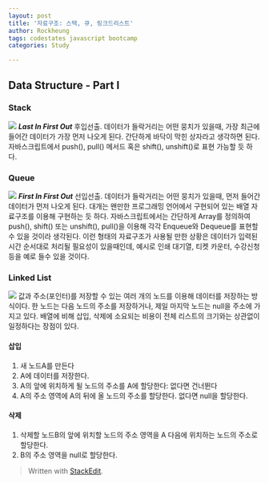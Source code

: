 ```yaml
---
layout: post
title: '자료구조: 스택, 큐, 링크드리스트'
author: Rockheung
tags: codestates javascript bootcamp
categories: Study

---
```

## Data Structure - Part I

### Stack

![](https://www.geeksforgeeks.org/wp-content/uploads/gq/2013/03/stack.png)
***Last In First Out***
후입선출. 데이터가 들락거리는 어떤 뭉치가 있을때, 가장 최근에 들어간 데이터가 가장 먼저 나오게 된다. 간단하게 바닥이 막힌 상자라고 생각하면 된다. 자바스크립트에서 push(), pull() 메서드 혹은 shift(), unshift()로 표현 가능할 듯 하다.

<!--more-->

### Queue

![](https://www.geeksforgeeks.org/wp-content/uploads/gq/2014/02/Queue.png)
***First In First Out***
선입선출. 데이터가 들락거리는 어떤 뭉치가 있을때, 먼저 들어간 데이터가 먼저 나오게 된다. 대개는 왠만한 프로그래밍 언어에서 구현되어 있는 배열 자료구조를 이용해 구현하는 듯 하다. 자바스크립트에서는 간단하게 Array를 정의하여 push(), shift() 또는 unshift(), pull()을 이용해 각각 Enqueue와 Dequeue를 표현할 수 있을 것이라 생각된다.
이런 형태의 자료구조가 사용될 만한 상황은 데이터가 입력된 시간 순서대로 처리될 필요성이 있을때인데, 예시로 인쇄 대기열, 티켓 카운터, 수강신청 등을 예로 들수 있을 것이다.


### Linked List

![](https://www.geeksforgeeks.org/wp-content/uploads/gq/2013/03/Linkedlist.png)
값과 주소(포인터)를 저장할 수 있는 여러 개의 노드를 이용해 데이터를 저장하는 방식이다. 한 노드는 다음 노드의 주소를 저장하거나, 제일 마지막 노드는 null을 주소에  가지고 있다. 배열에 비해 삽입, 삭제에 소요되는 비용이 전체 리스트의 크기와는 상관없이 일정하다는 장점이 있다.

#### 삽입
1. 새 노드A를 만든다
2. A에 데이터를 저장한다.
3. A의 앞에 위치하게 될 노드의 주소를 A에 할당한다: 없다면 건너뛴다
4. A의 주소 영역에 A의 뒤에 올 노드의 주소를 할당한다. 없다면 null을 할당한다.

#### 삭제
1. 삭제할 노드B의 앞에 위치할 노드의 주소 영역을 A 다음에 위치하는 노드의 주소로 할당한다.
2. B의 주소 영역을 null로 할당한다.


> Written with [StackEdit](https://stackedit.io/).



